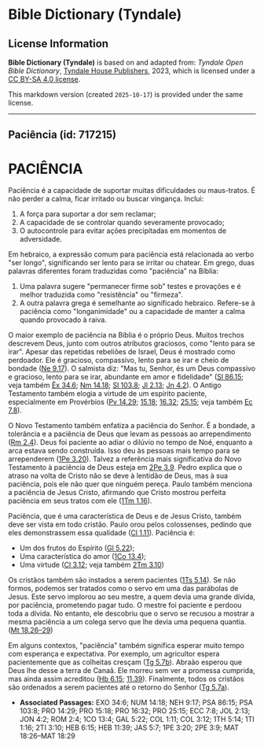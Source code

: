 # Bible Dictionary (Tyndale)

## License Information

**Bible Dictionary (Tyndale)** is based on and adapted from: _Tyndale Open Bible Dictionary_, [Tyndale House Publishers](https://tyndaleopenresources.com/), 2023, which is licensed under a [CC BY-SA 4.0 license](https://creativecommons.org/licenses/by-sa/4.0/legalcode.en).

This markdown version (created `2025-10-17`) is provided under the same license.



--------------------------------

## Paciência (id: 717215)

PACIÊNCIA
=========

Paciência é a capacidade de suportar muitas dificuldades ou maus\-tratos. É não perder a calma, ficar irritado ou buscar vingança. Inclui:

1. A força para suportar a dor sem reclamar;
2. A capacidade de se controlar quando severamente provocado;
3. O autocontrole para evitar ações precipitadas em momentos de adversidade.

Em hebraico, a expressão comum para paciência está relacionada ao verbo "ser longo", significando ser lento para se irritar ou chatear. Em grego, duas palavras diferentes foram traduzidas como "paciência" na Bíblia:

1. Uma palavra sugere "permanecer firme sob" testes e provações e é melhor traduzida como "resistência" ou "firmeza".
2. A outra palavra grega é semelhante ao significado hebraico. Refere\-se à paciência como "longanimidade" ou a capacidade de manter a calma quando provocado à raiva.

O maior exemplo de paciência na Bíblia é o próprio Deus. Muitos trechos descrevem Deus, junto com outros atributos graciosos, como "lento para se irar". Apesar das repetidas rebeliões de Israel, Deus é mostrado como perdoador. Ele é gracioso, compassivo, lento para se irar e cheio de bondade ([Ne 9\.17](https://ref.ly/Neh9:17)). O salmista diz: "Mas tu, Senhor, és um Deus compassivo e gracioso, lento para se irar, abundante em amor e fidelidade" ([Sl 86\.15](https://ref.ly/Ps86:15); veja também [Êx 34\.6](https://ref.ly/Exod34:6); [Nm 14\.18](https://ref.ly/Num14:18); [Sl 103\.8](https://ref.ly/Ps103:8); [Jl 2\.13](https://ref.ly/Joel2:13); [Jn 4\.2](https://ref.ly/Jonah4:2)). O Antigo Testamento também elogia a virtude de um espírito paciente, especialmente em Provérbios ([Pv 14\.29](https://ref.ly/Prov14:29); [15\.18](https://ref.ly/Prov15:18); [16\.32](https://ref.ly/Prov16:32); [25\.15](https://ref.ly/Prov25:15); veja também [Ec 7\.8](https://ref.ly/Eccl7:8)).

O Novo Testamento também enfatiza a paciência do Senhor. É a bondade, a tolerância e a paciência de Deus que levam as pessoas ao arrependimento ([Rm 2\.4](https://ref.ly/Rom2:4)). Deus foi paciente ao adiar o dilúvio no tempo de Noé, enquanto a arca estava sendo construída. Isso deu às pessoas mais tempo para se arrependerem ([1Pe 3\.20](https://ref.ly/1Pet3:20)). Talvez a referência mais significativa do Novo Testamento à paciência de Deus esteja em [2Pe 3\.9](https://ref.ly/2Pet3:9). Pedro explica que o atraso na volta de Cristo não se deve à lentidão de Deus, mas à sua paciência, pois ele não quer que ninguém pereça. Paulo também menciona a paciência de Jesus Cristo, afirmando que Cristo mostrou perfeita paciência em seus tratos com ele ([1Tm 1\.16](https://ref.ly/1Tim1:16)).

Paciência, que é uma característica de Deus e de Jesus Cristo, também deve ser vista em todo cristão. Paulo orou pelos colossenses, pedindo que eles demonstrassem essa qualidade ([Cl 1\.11](https://ref.ly/Col1:11)). Paciência é:

* Um dos frutos do Espírito ([Gl 5\.22](https://ref.ly/Gal5:22));
* Uma característica do amor ([1Co 13\.4](https://ref.ly/1Cor13:4));
* Uma virtude ([Cl 3\.12](https://ref.ly/Col3:12); veja também [2Tm 3\.10](https://ref.ly/2Tim3:10))

Os cristãos também são instados a serem pacientes ([1Ts 5\.14](https://ref.ly/1Thess5:14)). Se não formos, podemos ser tratados como o servo em uma das parábolas de Jesus. Este servo implorou ao seu mestre, a quem devia uma grande dívida, por paciência, prometendo pagar tudo. O mestre foi paciente e perdoou toda a dívida. No entanto, ele descobriu que o servo se recusou a mostrar a mesma paciência a um colega servo que lhe devia uma pequena quantia. ([Mt 18\.26–29](https://ref.ly/Matt18:26-Matt18:29))

Em alguns contextos, "paciência" também significa esperar muito tempo com esperança e expectativa. Por exemplo, um agricultor espera pacientemente que as colheitas cresçam ([Tg 5\.7b](https://ref.ly/Jas5:7)). Abraão esperou que Deus lhe desse a terra de Canaã. Ele morreu sem ver a promessa cumprida, mas ainda assim acreditou ([Hb 6\.15](https://ref.ly/Heb6:15); [11\.39](https://ref.ly/Heb11:39)). Finalmente, todos os cristãos são ordenados a serem pacientes até o retorno do Senhor ([Tg 5\.7a](https://ref.ly/Jas5:7)).

* **Associated Passages:** EXO 34:6; NUM 14:18; NEH 9:17; PSA 86:15; PSA 103:8; PRO 14:29; PRO 15:18; PRO 16:32; PRO 25:15; ECC 7:8; JOL 2:13; JON 4:2; ROM 2:4; 1CO 13:4; GAL 5:22; COL 1:11; COL 3:12; 1TH 5:14; 1TI 1:16; 2TI 3:10; HEB 6:15; HEB 11:39; JAS 5:7; 1PE 3:20; 2PE 3:9; MAT 18:26–MAT 18:29

